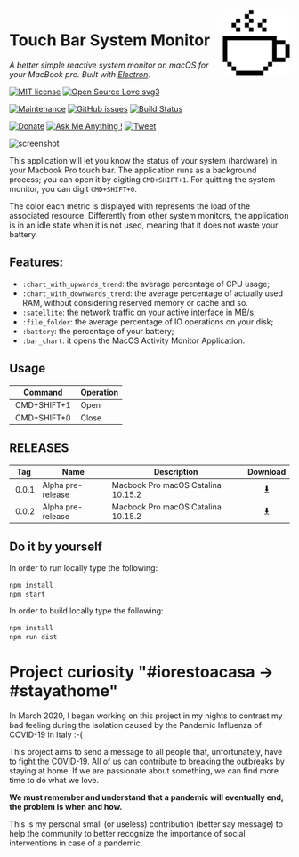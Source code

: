 <img src="src/icons/coffee-cup.png" alt="logo" height="120" align="right" />

# Touch Bar System Monitor

*A better simple reactive system monitor on macOS for your MacBook pro. Built with [Electron](https://github.com/atom/electron).*

[![MIT license](https://img.shields.io/badge/License-MIT-blue.svg)](https://lbesson.mit-license.org/) 
[![Open Source Love svg3](https://badges.frapsoft.com/os/v3/open-source.svg?v=103)](https://github.com/spagnuolocarmine/touchbar-systemmonitor)


[![Maintenance](https://img.shields.io/badge/Maintained%3F-yes-green.svg)](https://github.com/spagnuolocarmine/touchbar-systemmonitor/graphs/commit-activity) 
[![GitHub issues](https://img.shields.io/github/issues/Naereen/StrapDown.js.svg)](https://github.com/spagnuolocarmine/touchbar-systemmonitor/issues/) 
[![Build Status](https://travis-ci.com/spagnuolocarmine/touchbar-systemmonitor.svg?token=8TzLmEF5PP5fj4VXsAJG&branch=master)](https://travis-ci.com/spagnuolocarmine/touchbar-systemmonitor)


[![Donate](https://img.shields.io/badge/PayPal-Donate%20to%20Author-blue.svg)](https://www.paypal.me/CarmineSpagnuolo) [![Ask Me Anything !](https://img.shields.io/badge/Ask%20me-anything-1abc9c.svg)](https://github.com/spagnuolocarmine/touchbar-systemmonitor/issues)
[![Tweet](https://img.shields.io/twitter/url/http/shields.io.svg?style=social)](https://twitter.com/intent/tweet?text=Download%20and%20use%20the%20System%20Monitor%20Touch%20Bar%20for%20your%20MacbookPro&url=https://github.com/spagnuolocarmine/touchbar-systemmonitor&hashtags=macbook,osx,systemmonitor,hardware,touchbar) 

![screenshot](https://raw.githubusercontent.com/spagnuolocarmine/touchbar-systemmonitor/master/screenshots/touchbar_systemmonitor3.gif?token=ACPXSE6H3RJQIYCIGDVGCAC6OOISG)


This application will let you know the status of your system (hardware) in your Macbook Pro touch bar. The application runs as a background process; you can open it by digiting `CMD+SHIFT+1`. For quitting the system monitor, you can digit `CMD+SHIFT+0`.

The color each metric is displayed with represents the load of the associated resource. Differently from other system monitors, the application is in an idle state when it is not used, meaning that it does not waste your battery.

## Features:
- `:chart_with_upwards_trend`: the average percentage of CPU usage;
- `:chart_with_downwards_trend`: the average percentage of actually used RAM, without considering reserved memory or cache and so.
- `:satellite`: the network traffic on your active interface in MB/s;
- `:file_folder`: the average percentage of IO operations on your disk;
- `:battery`: the percentage of your battery;
- `:bar_chart`: it opens the MacOS Activity Monitor Application.


## Usage

|Command| Operation|
|--------|----------|
|  CMD+SHIFT+1  | Open |
|  CMD+SHIFT+0  | Close |



## RELEASES

|Tag| Name | Description | Download|
|--------|----------|--------|:---:|
|  0.0.1 | Alpha pre-release |Macbook Pro macOS Catalina 10.15.2 |[:arrow_down:](https://github.com/spagnuolocarmine/touchbar-systemmonitor/releases/tag/0.0.1)  |
|  0.0.2 | Alpha pre-release |Macbook Pro macOS Catalina 10.15.2 |[:arrow_down:](https://github.com/spagnuolocarmine/touchbar-systemmonitor/releases/tag/0.0.2)  |


## Do it by yourself

In order to run locally type the following:
```
npm install
npm start
```

In order to  build locally type the following:
```
npm install
npm run dist
```

# Project curiosity "#iorestoacasa -> #stayathome"

In March 2020, I began working on this project in my nights to contrast my bad feeling during the isolation caused by the Pandemic Influenza of COVID-19 in Italy :-( 

This project aims to send a message to all people that, unfortunately, have to fight the COVID-19. All of us can contribute to breaking the outbreaks by staying at home. If we are passionate about something, we can find more time to do what we love. 

**We must remember and understand that a pandemic will eventually end, the problem is when and how.** 

This is my personal small (or useless) contribution (better say message) to help the community to better recognize the importance of social interventions in case of a pandemic. 



